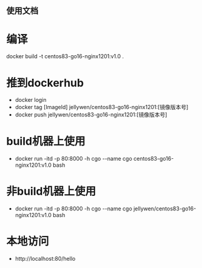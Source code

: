 ## 使用文档
# 编译
docker build -t centos83-go16-nginx1201:v1.0 .

# 推到dockerhub
- docker login
- docker tag [ImageId] jellywen/centos83-go16-nginx1201:[镜像版本号]
- docker push jellywen/centos83-go16-nginx1201:[镜像版本号]

# build机器上使用
- docker run -itd -p 80:8000 -h cgo --name cgo centos83-go16-nginx1201:v1.0 bash

# 非build机器上使用
- docker run -itd -p 80:8000 -h cgo --name cgo jellywen/centos83-go16-nginx1201:v1.0 bash

# 本地访问
- http://localhost:80/hello

